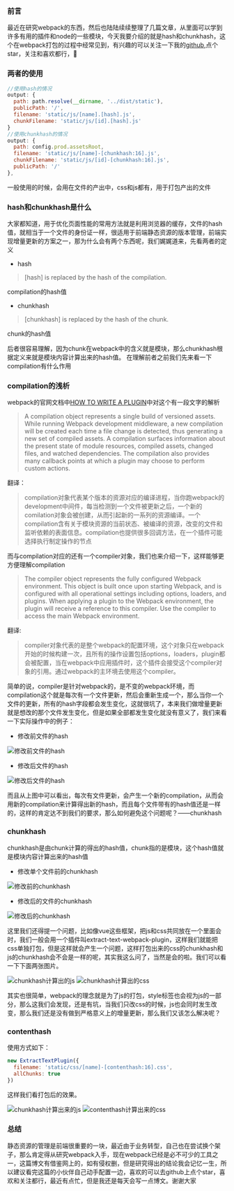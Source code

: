 ### 前言
最近在研究webpack的东西，然后也陆陆续续整理了几篇文章，从里面可以学到许多有用的插件和node的一些模块，今天我要介绍的就是hash和chunkhash，这个在webpack打包的过程中经常见到，有兴趣的可以关注一下我的[github](https://github.com/laihuamin/JS-total),点个star，关注和喜欢都行，🙏

### 两者的使用

```js
//使用hash的情况
output: {
  path: path.resolve(__dirname, '../dist/static'),
  publicPath: '/',
  filename: 'static/js/[name].[hash].js',
  chunkFilename: 'static/js/[id].[hash].js'
}
//使用chunkhash的情况
output: {
  path: config.prod.assetsRoot,
  filename: 'static/js/[name]-[chunkhash:16].js',
  chunkFilename: 'static/js/[id]-[chunkhash:16].js',
  publicPath: '/'
},
```
一般使用的时候，会用在文件的产出中，css和js都有，用于打包产出的文件
### hash和chunkhash是什么
大家都知道，用于优化页面性能的常用方法就是利用浏览器的缓存，文件的hash值，就相当于一个文件的身份证一样，很适用于前端静态资源的版本管理，前端实现增量更新的方案之一，那为什么会有两个东西呢，我们娓娓道来，先看两者的定义

- hash

> [hash] is replaced by the hash of the compilation.

compilation的hash值

- chunkhash

> [chunkhash] is replaced by the hash of the chunk.

chunk的hash值

后者很容易理解，因为chunk在webpack中的含义就是模块，那么chunkhash根据定义来就是模块内容计算出来的hash值。
在理解前者之前我们先来看一下compilation有什么作用

### compilation的浅析

webpack的官网文档中[HOW TO WRITE A PLUGIN](http://webpack.github.io/docs/how-to-write-a-plugin.html#compiler-and-compilation)中对这个有一段文字的解析

> A compilation object represents a single build of versioned assets. While running Webpack development middleware, a new compilation will be created each time a file change is detected, thus generating a new set of compiled assets. A compilation surfaces information about the present state of module resources, compiled assets, changed files, and watched dependencies. The compilation also provides many callback points at which a plugin may choose to perform custom actions.

翻译：

> compilation对象代表某个版本的资源对应的编译进程，当你跑webpack的development中间件，每当检测到一个文件被更新之后，一个新的comilation对象会被创建，从而引起新的一系列的资源编译。一个compilation含有关于模块资源的当前状态、被编译的资源，改变的文件和监听依赖的表面信息。compilation也提供很多回调方法，在一个插件可能选择执行制定操作的节点

而与compilation对应的还有一个compiler对象，我们也来介绍一下，这样能够更方便理解compilation

> The compiler object represents the fully configured Webpack environment. This object is built once upon starting Webpack, and is configured with all operational settings including options, loaders, and plugins. When applying a plugin to the Webpack environment, the plugin will receive a reference to this compiler. Use the compiler to access the main Webpack environment.

翻译:

> compiler对象代表的是整个webpack的配置环境，这个对象只在webpack开始的时候构建一次，且所有的操作设置包括options，loaders，plugin都会被配置，当在webpack中应用插件时，这个插件会接受这个compiler对象的引用。通过webpack的主环境去使用这个compiler。

简单的说，compiler是针对webpack的，是不变的webpack环境，而compilation这个就是每次有一个文件更新，然后会重新生成一个，那么当你一个文件的更新，所有的hash字段都会发生变化，这就很坑了，本来我们做增量更新就是想改的那个文件发生变化，但是如果全部都发生变化就没有意义了，我们来看一下实际操作中的例子：

- 修改前文件的hash

![修改前文件的hash](http://laihuamin.oss-cn-beijing.aliyuncs.com/before-hash.png)

- 修改后文件的hash

![修改后文件的hash](http://laihuamin.oss-cn-beijing.aliyuncs.com/after-hash.png)

而且从上图中可以看出，每次有文件更新，会产生一个新的compilation，从而会用新的compilation来计算得出新的hash，而且每个文件带有的hash值还是一样的，这样的肯定达不到我们的要求，那么如何避免这个问题呢？——chunkhash

### chunkhash

chunkhash是由chunk计算的得出的hash值，chunk指的是模块，这个hash值就是模块内容计算出来的hash值

- 修改单个文件前的chunkhash

![修改前的chunkhash](http://laihuamin.oss-cn-beijing.aliyuncs.com/before-chunkhash.png)

- 修改后的文件的chunkhash

![修改后的chunkhash](http://laihuamin.oss-cn-beijing.aliyuncs.com/after-chunkhash.png)

这里我们还得提一个问题，比如像vue这些框架，把js和css共同放在一个里面会时，我们一般会用一个插件叫extract-text-webpack-plugin，这样我们就能把css单独打包，但是这样就会产生一个问题，这样打包出来的css的chunkhash和js的chunkhash会不会是一样的呢，其实我这么问了，当然是会的啦。我们可以看一下下面两张图片。

![chunkhash计算出的js](http://laihuamin.oss-cn-beijing.aliyuncs.com/chunkhash-js.png)
![chunkhash计算出的css](http://laihuamin.oss-cn-beijing.aliyuncs.com/chunkhash-css.png)

其实也很简单，webpack的理念就是为了js的打包，style标签也会视为js的一部分，那么这我们会发现，还是有坑，当我们只改css的时候，js也会同时发生改变，那么我们还是没有做到严格意义上的增量更新，那么我们又该怎么解决呢？

### contenthash

使用方式如下：
```js
new ExtractTextPlugin({
  filename: 'static/css/[name]-[contenthash:16].css',
  allChunks: true
})
```
这样我们看打包后的效果。

![chunkhash计算出来的js](http://laihuamin.oss-cn-beijing.aliyuncs.com/chunhash-js.png)
![contenthash计算出来的css](http://laihuamin.oss-cn-beijing.aliyuncs.com/content-css.png)

### 总结

静态资源的管理是前端很重要的一块，最近由于业务转型，自己也在尝试换个架子，那么肯定得从研究webpack入手，现在webpack已经是必不可少的工具之一，这篇博文有借鉴网上的，如有侵权删，但是研究得出的结论我会记忆一生，所以建议看完这篇的小伙伴自己动手配置一边，喜欢的可以去github上点个star，喜欢和关注都行，最近有点忙，但是我还是每天会写一点博文。谢谢大家